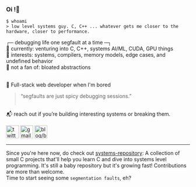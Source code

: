 ### Oi !👋
```
$ whoami
> low level systems guy. C, C++ ... whatever gets me closer to the hardware, closer to performance.
```
┌─ debugging life one segfault at a time ─┐<br>
🔧 currently: venturing into C, C++, systems AI/ML, CUDA, GPU things<br>
🧠 interests: systems, compilers, memory models, edge cases, and undefined behavior<br>
🚫 not a fan of: bloated abstractions<br><br>

🥱 Full-stack web developer when I'm bored

> “segfaults are just spicy debugging sessions.” <br><br>

📬 reach out if you’re building interesting systems or breaking them.<br><br>
<a href="https://x.com/adithyalennzer"><img src="https://img.icons8.com/?size=100&id=8HtzWaaC5y60&format=png&color=000000" height="35" width="35" alt="twitter/X" title="X/twitter handle"></img></a>
<a href="mailto:segfaultscribe@gmail.com"><img src="https://img.icons8.com/?size=100&id=Cjuj2uISMdQ1&format=png&color=000000" height="35" width="35" alt="gmail/email" title="personal email"></img></a>
<a href="https://lennzer.bearblog.dev/"><img src="https://img.icons8.com/?size=100&id=jnU5ze2ojiku&format=png&color=000000" height="35" width="35" alt="blog/bear-blog" title="personal blog"></img></a>
<hr>

Since you're here now, do check out [systems-repository](https://github.com/segfaultscribe/systems-repository): A collection of small C projects that'll help you learn C and dive into systems level programming. It's still a baby repository but it's growing fast! Contributions are more than welcome. <br>Time to start seeing some `segmentation faults`, eh? 

